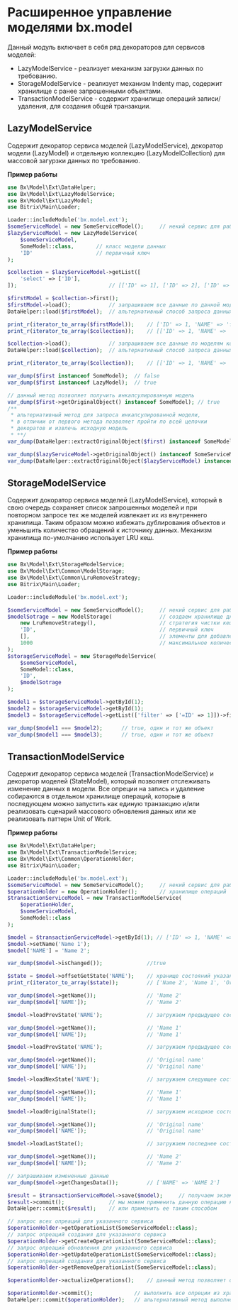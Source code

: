 # Расширенное управление моделями bx.model

Данный модуль включает в себя ряд декораторов для сервисов моделей:

* LazyModelService - реализует механизм загрузки данных по требованию.
* StorageModelService - реализует механизм Indenty map, содержит хранилище с ранее запрошенными объектами.
* TransactionModelService - содержит хранилище операций записи/удаления, для создания общей транзакции.

## LazyModelService

Содержит декоратор сервиса моделей (LazyModelService), декоратор модели (LazyModel) и отдельную коллекцию (LazyModelCollection) для массовой загурзки данных по требованию.

**Пример работы**

```php
use Bx\Model\Ext\DataHelper;
use Bx\Model\Ext\LazyModelService;
use Bx\Model\Ext\LazyModel;
use Bitrix\Main\Loader;

Loader::includeModule('bx.model.ext');
$someServiceModel = new SomeServiceModel();     // некий сервис для работы с моделями
$lazyServiceModel = new LazyModelService(
    $someServiceModel,
    SomeModel::class,       // класс модели данных
    'ID'                    // первичный ключ
);

$collection = $lazyServiceModel->getList([
    'select' => ['ID'],
]);                             // [['ID' => 1], ['ID' => 2], ['ID' => 3]]

$firstModel = $collection->first();
$firstModel->load();            // запрашиваем все данные по данной модели
DataHelper::load($firstModel);  // альтернативный способ запроса данных модели

print_r(iterator_to_array($firstModel));    // ['ID' => 1, 'NAME' => 'first'...]
print_r(iterator_to_array($collection));    // [['ID' => 1, 'NAME' => 'first'...], ['ID' => 2], ['ID' => 3]]

$collection->load();            // запрашиваем все данные по моделям коллекции
DataHelper::load($collection);  // альтернативный способ запроса данных коллекции

print_r(iterator_to_array($collection));    // [['ID' => 1, 'NAME' => 'first'...], ['ID' => 2, 'NAME' => 'second'...], ['ID' => 3, 'NAME' => 'third'...]]

var_dump($first instanceof SomeModel);  // false
var_dump($first instanceof LazyModel);  // true

// данный метод позволяет получить инкапсулированную модель
var_dump($first->getOriginalObject() instanceof SomeModel); // true
/** 
 * альтернативный метод для запроса инкапсулированной модели, 
 * в отличии от первого метода позволяет пройти по всей цепочки 
 * декоратов и извлечь исходную модель 
 * **/
var_dump(DataHelper::extractOriginalObject($first) instanceof SomeModel); // true

var_dump($lazyServiceModel->getOriginalObject() instanceof SomeServiceModel); // true
var_dump(DataHelper::extractOriginalObject($lazyServiceModel) instanceof SomeServiceModel); // true
```

## StorageModelService

Содержит докоратор сервиса моделей (LazyModelService), который в свою очередь сохраняет список запрошенных моделей и при повторном запросе тех же моделей извлекает их из внутреннего хранилища. Таким образом можно избежать дублирования объектов и уменьшить количество обращений к источнику данных. Механизм хранилища по-умолчанию использует LRU кеш.

**Пример работы**

```php
use Bx\Model\Ext\StorageModelService;
use Bx\Model\Ext\Common\ModelStorage;
use Bx\Model\Ext\Common\LruRemoveStrategy;
use Bitrix\Main\Loader;

Loader::includeModule('bx.model.ext');

$someServiceModel = new SomeServiceModel();     // некий сервис для работы с моделями
$modelSotrage = new ModelStorage(               // создаем хранилище для моделей
    new LruRemoveStrategy(),                    // стратегия чистки кеша
    'ID',                                       // первичный ключ
    [],                                         // элементы для добавления в хранилище
    1000                                        // максимальное количество элементов в хранилище
);
$storageServiceModel = new StorageModelService(
    $someServiceModel,
    SomeModel::class,
    'ID',
    $modelSotrage
);

$model1 = $storageServiceModel->getById(1);
$model2 = $storageServiceModel->getById(1);
$model3 = $storageServiceModel->getList(['filter' => ['=ID' => 1]])->first();

var_dump($model1 === $model2);      // true, один и тот же объект
var_dump($model1 === $model3);      // true, один и тот же объект
```

## TransactionModelService

Содержит декоратор сервиса моделей (TransactionModelService) и декоратор моделей (StateModel), который позволяет отслеживать изменение данных в модели. Все опреции на запись и удаление собираются в отдельном хранилище операций, которые в последующем можно запустить как единую транзакцию и/или реализовать сценарий массового обновления данных или же реализовать паттерн Unit of Work.

**Пример работы**

```php
use Bx\Model\Ext\DataHelper;
use Bx\Model\Ext\TransactionModelService;
use Bx\Model\Ext\Common\OperationHolder;
use Bitrix\Main\Loader;

Loader::includeModule('bx.model.ext');
$someServiceModel = new SomeServiceModel();     // некий сервис для работы с моделями
$operationHolder = new OperationHolder();       // хранилище операций
$transactionServiceModel = new TransactionModelService(
    $operationHolder,
    $someServiceModel,
    SomeModel::class
);

$model = $transactionServiceModel->getById(1); // ['ID' => 1, 'NAME' => 'Original name']
$model->setName('Name 1');
$model['NAME'] = 'Name 2';

var_dump($model->isChanged());              //true

$state = $model->offsetGetState('NAME');    // хранище состояний указанного поля
print_r(iterator_to_array($state));         // ['Name 2', 'Name 1', 'Original name']

var_dump($model->getName());                // 'Name 2'
var_dump($model['NAME']);                   // 'Name 2'

$model->loadPrevState('NAME');              // загружаем предыдущее состояние поля

var_dump($model->getName());                // 'Name 1'
var_dump($model['NAME']);                   // 'Name 1'

$model->loadPrevState('NAME');              // загружаем предыдущее состояние поля

var_dump($model->getName());                // 'Original name'
var_dump($model['NAME']);                   // 'Original name'

$model->loadNexState('NAME');               // загружаем следующее состояние поля

var_dump($model->getName());                // 'Name 1'
var_dump($model['NAME']);                   // 'Name 1'

$model->loadOriginalState();                // загружаем исходное состояние всех полей модели

var_dump($model->getName());                // 'Original name'
var_dump($model['NAME']);                   // 'Original name'

$model->loadLastState();                    // загружаем последнее состояние всех полей модели

var_dump($model->getName());                // 'Name 2'
var_dump($model['NAME']);                   // 'Name 2'

// запрашиваем измененные данные
var_dump($model->getChangesData());         // ['NAME' => 'NAME 2']

$result = $transactionServiceModel->save($model);     // получаем экземпляр TransactionResult, данная операция добавлена в хранилище операций, но не была применена
$result->commit();              // мы можем применить данную операцию на месте
DataHelper::commit($result);    // или применить ее таким способом

// запрос всех опреаций для указанного сервиса
$operationHolder->getOperationList(SomeServiceModel::class);
// запрос опреаций создания для указанного сервиса
$operationHolder->getCreateOperationList(SomeServiceModel::class); 
// запрос опреаций обновления для указанного сервиса
$operationHolder->getUpdateOperationList(SomeServiceModel::class); 
// запрос опреаций создания для указанного сервиса
$operationHolder->getRemoveOperationList(SomeServiceModel::class);

$operationHolder->actualizeOperations();    // данный метод позволяет отчистить хранилище от ранее выполненных операции и устанить конфликтующие операции

$operationHolder->commit();             // выполнить все опреции из хранилища и отчистить хранилище
DataHelper::commit($operationHolder);   // альтернативный метод выполнения операций из хранилища
```